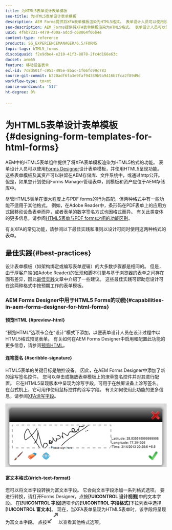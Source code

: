 ```yaml
---
title: 为HTML5表单设计表单模板
seo-title: 为HTML5表单设计表单模板
description: AEM Forms提供将XFA表单模板渲染为HTML5格式。 表单设计人员可以使用设计器设计表单模板，并使用HTML5呈现版本功能。
seo-description: AEM Forms提供将XFA表单模板渲染为HTML5格式。 表单设计人员可以使用设计器设计表单模板，并使用HTML5呈现版本功能。
uuid: 4f6b7231-4479-400a-adcd-c68064f06b4e
content-type: reference
products: SG_EXPERIENCEMANAGER/6.5/FORMS
topic-tags: hTML5_forms
discoiquuid: f2e9dbe4-e210-41f3-8878-2fc4d166e63c
docset: aem65
feature: 移动设备表单
exl-id: 7c8d501f-c953-495e-8bac-1f66fd99c783
source-git-commit: b220adf6fa3e9faf94389b9a9416b7fca2f89d9d
workflow-type: tm+mt
source-wordcount: '517'
ht-degree: 0%

---
```


# 为HTML5表单设计表单模板{#designing-form-templates-for-html-forms}

AEM中的HTML5表单组件提供了将XFA表单模板渲染为HTML5格式的功能。 表单设计人员可以使用[Forms Designer](https://www.adobe.com/go/learn_aemforms_designer_63)设计表单模板，并使用HTML5呈现功能。 这些表单模板及其资产可以驻留在AEM存储库、文件系统中，或通过http公开。 但是，如果您计划使用Forms Manager管理表单，则模板和资产应位于AEM存储库中。

尽管HTML5表单在很大程度上与PDF forms的行为匹配，但两种格式中有一些功能不适用于其他格式。 例如，在Adobe Reader中，条形码在PDF表单上的应用方式因移动设备表单而异，或者表单的数字签名方式也因格式而异。 有关此类变体的更多信息，请参阅[HTML5表单与PDF forms之间的功能区别](../../forms/using/feature-differentiation-html5-forms-pdf-forms.md)。

有关XFA的常见功能，请参阅以下最佳实践和准则以设计可同时使用这两种格式的表单。

## 最佳实践{#best-practices}

设计表单模板（如架构绑定或编写表单逻辑）的大多数步骤都是相同的。 但是，由于厚客户端(如Adobe Reader)的呈现和脚本引擎与基于浏览器的表单之间存在固有差异，因此[最佳实践](/help/forms/using/design-accessible-html5-forms.md)文章中介绍了一些建议。 这些最佳实践可帮助您设计可在这两种格式中按预期工作的表单模板。

### AEM Forms Designer中用于HTML5 Forms的功能{#capabilities-in-aem-forms-designer-for-html-forms}

#### 预览HTML {#preview-html}

“预览HTML”选项卡会在“设计”模式下添加，以便表单设计人员在设计过程中以HTML5格式预览表单。 有关如何在AEM Forms Designer中启用和配置此功能的更多信息，请参阅[预览HTML](../../forms/using/preview-xdp-forms-html.md)。

#### 连笔签名 {#scribble-signature}

HTML5表单的关键目标是触控设备。 因此，在AEM Forms Designer中添加了新的涂写签名控件。 您可以单击或拖放表单模板上的潦草签名控件并对其进行配置。 它在HTML5呈现版本中呈现为涂写字段，可用于在触屏设备上涂写签名。 在台式机上，它可用作使用鼠标控件的涂写字段。 有关如何使用此功能的更多信息，请参阅[XFA涂写字段](../../forms/using/scribble-signature.md)。

![4](assets/4.png)

#### 富文本格式{#rich-text-format}

您可以将文本字段转换为富文本字段。 它会向文本字段添加一系列格式选项。 要进行转换，请打开Forms Designer，点按&#x200B;**[!UICONTROL 设计视图]**&#x200B;中的文本字段。 在&#x200B;**[!UICONTROL 字段]**&#x200B;选项卡的&#x200B;**[!UICONTROL 字段格式]**&#x200B;下拉列表中选择&#x200B;**[!UICONTROL 富文本]**。 现在，当XFA表单呈现为HTML5表单时，该字段将呈现为富文本字段。 点按![最大化](assets/maximize_icon.svg)以查看其他格式选项。
